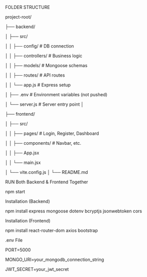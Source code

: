 FOLDER STRUCTURE 

project-root/

├── backend/

│   ├── src/

│   │   ├── config/       # DB connection

│   │   ├── controllers/  # Business logic

│   │   ├── models/       # Mongoose schemas

│   │   ├── routes/       # API routes

│   │   └── app.js        # Express setup

│   ├── .env              # Environment variables (not pushed)

│   └── server.js         # Server entry point
│

├── frontend/

│   ├── src/

│   │   ├── pages/        # Login, Register, Dashboard

│   │   ├── components/   # Navbar, etc.

│   │   ├── App.jsx

│   │   └── main.jsx

│   └── vite.config.js
│
└── README.md

RUN Both Backend & Frontend Together

npm start

Installation (Backend)

npm install express mongoose dotenv bcryptjs jsonwebtoken cors

Installation (Frontend)

npm install react-router-dom axios bootstrap

.env File

PORT=5000

MONGO_URI=your_mongodb_connection_string

JWT_SECRET=your_jwt_secret


